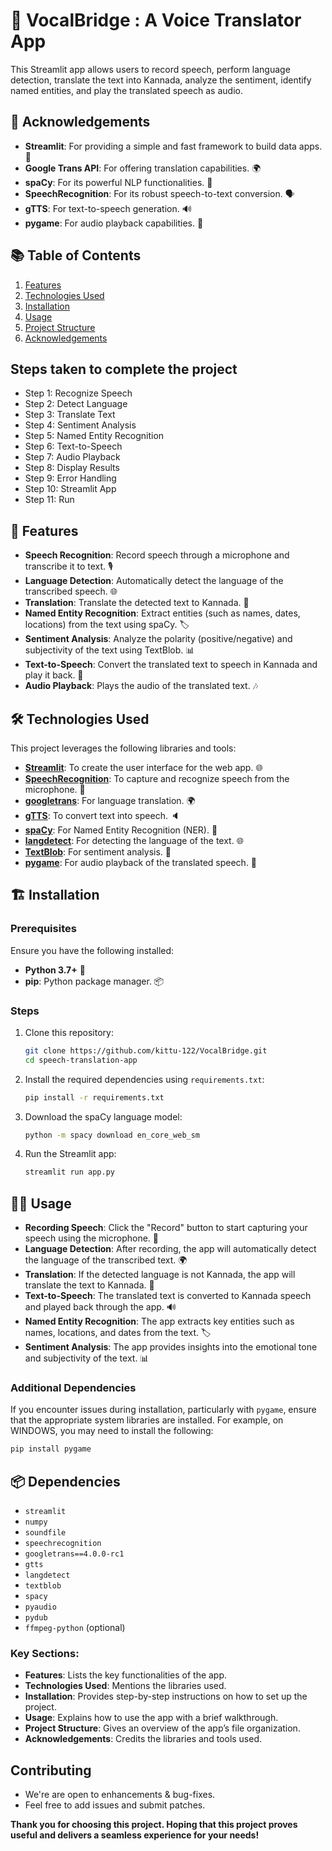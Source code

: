 # 🎤 VocalBridge : A Voice Translator App

This Streamlit app allows users to record speech, perform language detection, translate the text into Kannada, analyze the sentiment, identify named entities, and play the translated speech as audio.

## 🙏 Acknowledgements

- **Streamlit**: For providing a simple and fast framework to build data apps. 🌟
- **Google Trans API**: For offering translation capabilities. 🌍
- **spaCy**: For its powerful NLP functionalities. 🤖
- **SpeechRecognition**: For its robust speech-to-text conversion. 🗣️
- **gTTS**: For text-to-speech generation. 🔊
- **pygame**: For audio playback capabilities. 🎵

## 📚 Table of Contents

1. [Features](#features)
2. [Technologies Used](#technologies-used)
3. [Installation](#installation)
4. [Usage](#usage)
5. [Project Structure](#project-structure)
6. [Acknowledgements](#acknowledgements)

## Steps taken to complete the project
- Step 1: Recognize Speech
- Step 2: Detect Language
- Step 3: Translate Text
- Step 4: Sentiment Analysis
- Step 5: Named Entity Recognition
- Step 6: Text-to-Speech
- Step 7: Audio Playback
- Step 8: Display Results
- Step 9: Error Handling
- Step 10: Streamlit App
- Step 11: Run

## 🚀 Features

- **Speech Recognition**: Record speech through a microphone and transcribe it to text. 🎙️
- **Language Detection**: Automatically detect the language of the transcribed speech. 🌐
- **Translation**: Translate the detected text to Kannada. 🔄
- **Named Entity Recognition**: Extract entities (such as names, dates, locations) from the text using spaCy. 🏷️
- **Sentiment Analysis**: Analyze the polarity (positive/negative) and subjectivity of the text using TextBlob. 📊
- **Text-to-Speech**: Convert the translated text to speech in Kannada and play it back. 📢
- **Audio Playback**: Plays the audio of the translated text. 🎶

## 🛠️ Technologies Used

This project leverages the following libraries and tools:

- **[Streamlit](https://streamlit.io/)**: To create the user interface for the web app. 🌐
- **[SpeechRecognition](https://pypi.org/project/SpeechRecognition/)**: To capture and recognize speech from the microphone. 🎤
- **[googletrans](https://pypi.org/project/googletrans/)**: For language translation. 🌍
- **[gTTS](https://pypi.org/project/gTTS/)**: To convert text into speech. 🔈
- **[spaCy](https://spacy.io/)**: For Named Entity Recognition (NER). 🧠
- **[langdetect](https://pypi.org/project/langdetect/)**: For detecting the language of the text. 🌐
- **[TextBlob](https://textblob.readthedocs.io/)**: For sentiment analysis. 📝
- **[pygame](https://pypi.org/project/pygame/)**: For audio playback of the translated speech. 🎵

## 🏗️ Installation

### Prerequisites

Ensure you have the following installed:

- **Python 3.7+** 🐍
- **pip**: Python package manager. 📦

### Steps

1. Clone this repository:

   ```bash
   git clone https://github.com/kittu-122/VocalBridge.git
   cd speech-translation-app
   ```

2. Install the required dependencies using `requirements.txt`:

    ```bash
    pip install -r requirements.txt
    ```

3. Download the spaCy language model:

    ```bash
    python -m spacy download en_core_web_sm
    ```

4. Run the Streamlit app:

    ```bash
    streamlit run app.py
    ```

## 🧑‍💻 Usage

- **Recording Speech**: Click the "Record" button to start capturing your speech using the microphone. 🎤
- **Language Detection**: After recording, the app will automatically detect the language of the transcribed text. 🌍
- **Translation**: If the detected language is not Kannada, the app will translate the text to Kannada. 🔄
- **Text-to-Speech**: The translated text is converted to Kannada speech and played back through the app. 🔊
- **Named Entity Recognition**: The app extracts key entities such as names, locations, and dates from the text. 🏷️
- **Sentiment Analysis**: The app provides insights into the emotional tone and subjectivity of the text. 📊

### Additional Dependencies

If you encounter issues during installation, particularly with `pygame`, ensure that the appropriate system libraries are installed. For example, on WINDOWS, you may need to install the following:

```bash
pip install pygame
```

## 📦 Dependencies
- `streamlit`
- `numpy`
- `soundfile`
- `speechrecognition`
- `googletrans==4.0.0-rc1`
- `gtts`
- `langdetect`
- `textblob`
- `spacy`
- `pyaudio`
- `pydub`
- `ffmpeg-python` (optional)

### Key Sections:
- **Features**: Lists the key functionalities of the app.
- **Technologies Used**: Mentions the libraries used.
- **Installation**: Provides step-by-step instructions on how to set up the project.
- **Usage**: Explains how to use the app with a brief walkthrough.
- **Project Structure**: Gives an overview of the app’s file organization.
- **Acknowledgements**: Credits the libraries and tools used.

## Contributing
- We're are open to enhancements & bug-fixes.
- Feel free to add issues and submit patches.

**Thank you for choosing this project. Hoping that this project proves useful and delivers a seamless experience for your needs!**
